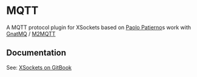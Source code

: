 # MQTT
A MQTT protocol plugin for XSockets based on [Paolo Patierno](https://twitter.com/ppatierno)s work with [GnatMQ](https://mqttbroker.codeplex.com/) / [M2MQTT](https://m2mqtt.wordpress.com/)

## Documentation

See: [XSockets on GitBook](https://uffebjorklund.gitbooks.io/xsockets-net-5/content/mqtt/mqtt.html)